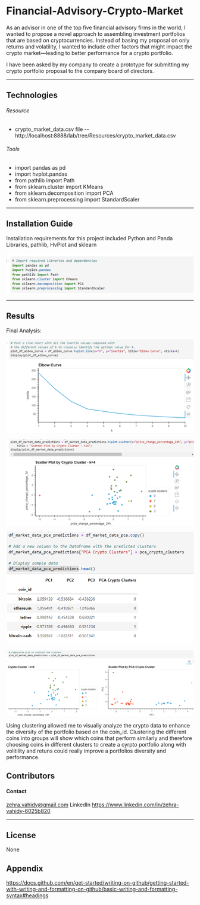 # Financial-Advisory-Crypto-Market
As an advisor in one of the top five financial advisory firms in the world, I wanted to propose a novel approach to assembling investment portfolios that are based on cryptocurrencies. Instead of basing my proposal on only returns and volatility, I wanted to include other factors that might impact the crypto market—leading to better performance for a crypto portfolio.

I have been asked by my company to create a prototype for submitting my crypto portfolio proposal to the company board of directors.

---

## Technologies
###### Resource 
- crypto_market_data.csv file 
-- http://localhost:8888/lab/tree/Resources/crypto_market_data.csv

   
###### Tools
- import pandas as pd
- import hvplot.pandas
- from pathlib import Path
- from sklearn.cluster import KMeans
- from sklearn.decomposition import PCA
- from sklearn.preprocessing import StandardScaler


---

## Installation Guide

Installation requirements for this project included Python and Panda Libraries, pathlib, HvPlot and sklearn

![](./Resources/Screenshots/Screenshot_libraryanddependencies.png)

---

## Results


Final Analysis: 
 
![](./Resources/Screenshots/Screenshot_elbow_curve.png)

![](./Resources/Screenshots/Screenshot_scatter_plot.png)

![](./Resources/Screenshots/Screenshot_pca.png)

![](./Resources/Screenshots/Screenshot_composit_scatter.png)


Using clustering allowed me to visually analyze the crypto data to enhance the diversity of the portfolio based on the coin_id. Clustering the different coins into groups will show which coins that perform similarly and therefore choosing coins in different clusters to create a cyrpto portfolio along with volitility and retuns could really improve a portfolios diversity and performance.


## Contributors

#### Contact
zehra.vahidy@gmail.com
LinkedIn https://www.linkedin.com/in/zehra-vahidy-6025b820

---

## License

None

## Appendix
https://docs.github.com/en/get-started/writing-on-github/getting-started-with-writing-and-formatting-on-github/basic-writing-and-formatting-syntax#headings
